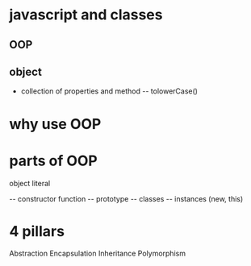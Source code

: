 # javascript and classes 

## OOP
## object 

- collection of properties and method 
-- tolowerCase()

# why use OOP

# parts of OOP
object literal 

-- constructor function 
-- prototype 
-- classes 
-- instances (new, this)

# 4 pillars 
Abstraction 
Encapsulation 
Inheritance 
Polymorphism 

